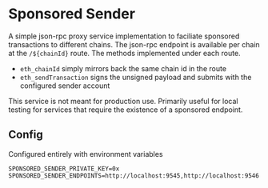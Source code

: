 # Sponsored Sender

A simple json-rpc proxy service implementation to faciliate sponsored transactions to different chains. The json-rpc endpoint is available per chain at the `/${chainId}` route. The methods implemented under each route.

- `eth_chainId` simply mirrors back the same chain id in the route
- `eth_sendTransaction` signs the unsigned payload and submits with the configured sender account

This service is not meant for production use. Primarily useful for local testing for services that require the existence of a sponsored endpoint.

## Config

Configured entirely with environment variables

```
SPONSORED_SENDER_PRIVATE_KEY=0x
SPONSORED_SENDER_ENDPOINTS=http://localhost:9545,http://localhost:9546
```
